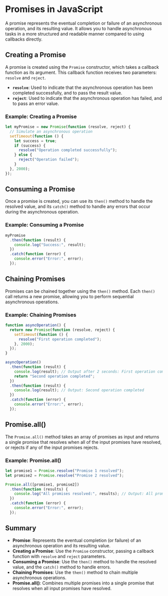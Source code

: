 # Promises in JavaScript

A promise represents the eventual completion or failure of an asynchronous operation, and its resulting value. It allows you to handle asynchronous tasks in a more structured and readable manner compared to using callbacks directly.

## Creating a Promise

A promise is created using the `Promise` constructor, which takes a callback function as its argument. This callback function receives two parameters: `resolve` and `reject`.

- **`resolve`**: Used to indicate that the asynchronous operation has been completed successfully, and to pass the result value.
- **`reject`**: Used to indicate that the asynchronous operation has failed, and to pass an error value.

### Example: Creating a Promise

```javascript
let myPromise = new Promise(function (resolve, reject) {
  // Simulate an asynchronous operation
  setTimeout(function () {
    let success = true;
    if (success) {
      resolve("Operation completed successfully");
    } else {
      reject("Operation failed");
    }
  }, 2000);
});
```

## Consuming a Promise

Once a promise is created, you can use its `then()` method to handle the resolved value, and its `catch()` method to handle any errors that occur during the asynchronous operation.

### Example: Consuming a Promise

```javascript
myPromise
  .then(function (result) {
    console.log("Success:", result);
  })
  .catch(function (error) {
    console.error("Error:", error);
  });
```

## Chaining Promises

Promises can be chained together using the `then()` method. Each `then()` call returns a new promise, allowing you to perform sequential asynchronous operations.

### Example: Chaining Promises

```javascript
function asyncOperation() {
  return new Promise(function (resolve, reject) {
    setTimeout(function () {
      resolve("First operation completed");
    }, 2000);
  });
}

asyncOperation()
  .then(function (result) {
    console.log(result); // Output after 2 seconds: First operation completed
    return "Second operation completed";
  })
  .then(function (result) {
    console.log(result); // Output: Second operation completed
  })
  .catch(function (error) {
    console.error("Error:", error);
  });
```

## Promise.all()

The `Promise.all()` method takes an array of promises as input and returns a single promise that resolves when all of the input promises have resolved, or rejects if any of the input promises rejects.

### Example: Promise.all()

```javascript
let promise1 = Promise.resolve("Promise 1 resolved");
let promise2 = Promise.resolve("Promise 2 resolved");

Promise.all([promise1, promise2])
  .then(function (results) {
    console.log("All promises resolved:", results); // Output: All promises resolved: ['Promise 1 resolved', 'Promise 2 resolved']
  })
  .catch(function (error) {
    console.error("Error:", error);
  });
```

## Summary

- **Promise**: Represents the eventual completion (or failure) of an asynchronous operation and its resulting value.
- **Creating a Promise**: Use the `Promise` constructor, passing a callback function with `resolve` and `reject` parameters.
- **Consuming a Promise**: Use the `then()` method to handle the resolved value, and the `catch()` method to handle errors.
- **Chaining Promises**: Use the `then()` method to chain multiple asynchronous operations.
- **Promise.all()**: Combines multiple promises into a single promise that resolves when all input promises have resolved.

